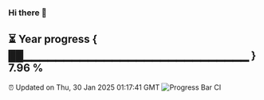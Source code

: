 ### Hi there 👋
⏳ Year progress { ██▁▁▁▁▁▁▁▁▁▁▁▁▁▁▁▁▁▁▁▁▁▁▁▁▁▁▁▁ } 7.96 %
---
⏰ Updated on Thu, 30 Jan 2025 01:17:41 GMT
![Progress Bar CI](https://github.com/liununu/liununu/workflows/Progress%20Bar%20CI/badge.svg)
